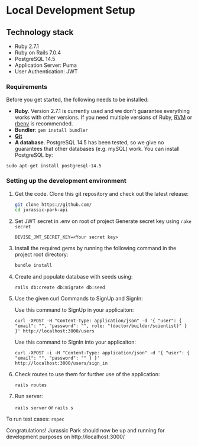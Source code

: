 # Local Development Setup

## Technology stack

- Ruby 2.7.1
- Ruby on Rails 7.0.4
- PostgreSQL 14.5
- Application Server: Puma
- User Authentication: JWT

### Requirements

Before you get started, the following needs to be installed:

- **Ruby**. Version 2.7.1 is currently used and we don't guarantee everything works with other versions. If you need multiple versions of Ruby, [RVM](https://rvm.io//) or [rbenv](https://github.com/rbenv/rbenv) is recommended.
- **Bundler**: `gem install bundler`
- [**Git**](http://help.github.com/git-installation-redirect)
- **A database**. PostgreSQL 14.5 has been tested, so we give no guarantees that other databases (e.g. mySQL) work. You can install PostgreSQL by:

```
sudo apt-get install postgresql-14.5
```

### Setting up the development environment

1.  Get the code. Clone this git repository and check out the latest release:

    ```bash
    git clone https://github.com/
    cd jurassic-park-api
    ```
2. Set JWT secret in .env on root of project
    Generate secret key using `rake secret` 
    
    ```
    DEVISE_JWT_SECRET_KEY=<Your secret key>
    ```

2.  Install the required gems by running the following command in the project root directory:

    ```bash
    bundle install
    ```

3.  Create and populate database with seeds using:

    ```
    rails db:create db:migrate db:seed
    ```

4.  Use the given curl Commands to SignUp and SignIn:

    Use this command to SignUp in your applicaiton: 
    ```
    curl -XPOST -H "Content-Type: application/json" -d '{ "user": { "email": "", "password": "", role: "(doctor/builder/scientist)" } }' http://localhost:3000/users
    ```
    Use this command to SignIn into your applicaiton: 
    ```
    curl -XPOST -i -H "Content-Type: application/json" -d '{ "user": { "email": "", "password": "" } }' http://localhost:3000/users/sign_in
    ```

5.  Check routes to use them for further use of the application:

    `rails routes`

6.  Run server:

    `rails server` or `rails s`

To run test cases: `rspec`

Congratulations! Jurassic Park should now be up and running for development purposes on http://localhost:3000/
